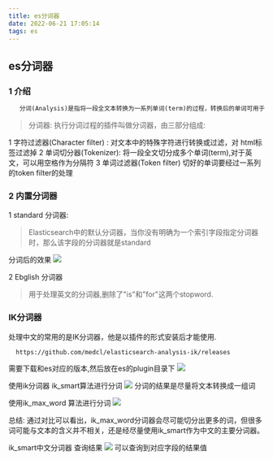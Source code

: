 ```yaml
---
title: es分词器
date: 2022-06-21 17:05:14
tags: es
---
```

 ## es分词器
### 1 介绍
```xml
   分词(Analysis)是指将一段全文本转换为一系列单词(term)的过程，转换后的单词可用于构建倒排索引。
```
> 分词器: 执行分词过程的插件叫做分词器，由三部分组成:

1 字符过滤器(Character filter) : 对文本中的特殊字符进行转换或过滤，对 html标签过滤掉
2 单词切分器(Tokenizer): 将一段全文切分成多个单词(term),对于英文，可以用空格作为分隔符
3 单词过滤器(Token filter) 切好的单词要经过一系列的token filter的处理


### 2 内置分词器
1 standard 分词器:
> Elasticsearch中的默认分词器，当你没有明确为一个索引字段指定分词器时，那么该字段的分词器就是standard

分词后的效果
![](/../../static/es/standard分词器.jpg)

2 Ebglish 分词器
> 用于处理英文的分词器,删除了"is"和"for"这两个stopword.


### IK分词器
处理中文的常用的是IK分词器，他是以插件的形式安装后才能使用.
```xml
  https://github.com/medcl/elasticsearch-analysis-ik/releases
```
需要下载和es对应的版本,然后放在es的plugin目录下
![](/../../static/es/ik.jpg)

使用ik分词器 ik_smart算法进行分词
![](/../../static/es/ik分词.jpg)
分词的结果是尽量将文本转换成一组词

使用ik_max_word 算法进行分词
![](/../../static/es/ik_max_word.jpg)

总结: 通过对比可以看出，ik_max_word分词器会尽可能切分出更多的词，但很多词可能与文本的含义并不相关，还是经尽量使用ik_smart作为中文的主要分词器。

ik_smart中文分词器 查询结果
![](/../../static/es/ik%E6%9F%A5%E8%AF%A2%E4%B8%AD%E6%96%87.jpg)
可以查询到对应字段的结果值